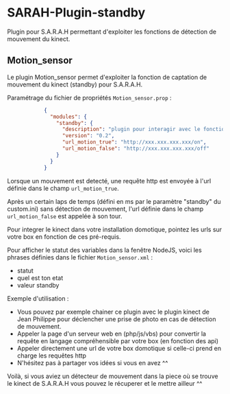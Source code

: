 SARAH-Plugin-standby
====================

Plugin pour S.A.R.A.H permettant d'exploiter les fonctions de détection de mouvement du kinect.


## Motion_sensor

Le plugin Motion_sensor permet d'exploiter la fonction de captation de mouvement du kinect (standby) pour S.A.R.A.H.

Paramétrage du fichier de propriétés `Motion_sensor.prop` :
```json
			{
			  "modules": { 
				"standby": {
				  "description": "plugin pour interagir avec le fonctionalités de detection de mouvement de sarah , ou comment recuperer un ms13 gratos ^^",
				  "version": "0.2",
				  "url_motion_true": "http://xxx.xxx.xxx.xxx/on",
				  "url_motion_false": "http://xxx.xxx.xxx.xxx/off"
				}
			  }
			} 
```

Lorsque un mouvement est detecté, une requête http est envoyée à l'url définie dans le champ `url_motion_true`.

Après un certain laps de temps (défini en ms par le paramètre "standby" du custom.ini) sans détection de mouvement, l'url définie dans le champ `url_motion_false` est appelée à son tour.

Pour integrer le kinect dans votre installation domotique, pointez les urls sur votre box en fonction de ces pré-requis.

Pour afficher le statut des variables dans la fenêtre NodeJS, voici les phrases définies dans le fichier `Motion_sensor.xml` :
  - statut
  - quel est ton etat
  - valeur standby

Exemple d'utilisation :
  - Vous pouvez par exemple chainer ce plugin avec le plugin kinect de Jean Philippe pour déclencher une prise de photo en cas de détection de mouvement.
  - Appeler la page d'un serveur web en (php/js/vbs) pour convertir la requête en langage compréhensible par votre box (en fonction des api)
  - Appeler directement une url de votre box domotique si celle-ci prend en charge les requêtes http
  - N'hésitez pas à partager vos idées si vous en avez ^^

Voilà, si vous aviez un détecteur de mouvement dans la piece où se trouve le kinect de S.A.R.A.H vous pouvez le récuperer et le mettre ailleur ^^
